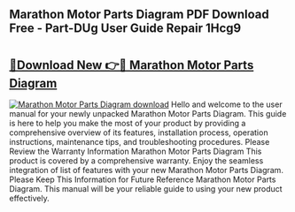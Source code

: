 ## Marathon Motor Parts Diagram PDF Download Free - Part-DUg User Guide Repair 1Hcg9

# <h2><a href="http://dfubka.blite.top/?on=Marathon+Motor+Parts+Diagram">🔗Download New 👉🔴 Marathon Motor Parts Diagram</a></h2>

[![Marathon Motor Parts Diagram download](https://i.imgur.com/lujVjoI.png)](http://dfubka.blite.top/?on=Marathon+Motor+Parts+Diagram)
Hello and welcome to the user manual for your newly unpacked Marathon Motor Parts Diagram. This guide is here to help you make the most of your product by providing a comprehensive overview of its features, installation process, operation instructions, maintenance tips, and troubleshooting procedures. Please Review the Warranty Information Marathon Motor Parts Diagram This product is covered by a comprehensive warranty. Enjoy the seamless integration of list of features with your new Marathon Motor Parts Diagram. Please Keep This Information for Future Reference Marathon Motor Parts Diagram. This manual will be your reliable guide to using your new product effectively.
